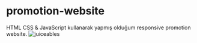 # promotion-website
HTML CSS &amp; JavaScript kullanarak yapmış olduğum responsive promotion website.
![juiceables](https://user-images.githubusercontent.com/76431780/178753714-86109acb-6975-42d5-9f29-1483fbac8268.png)
